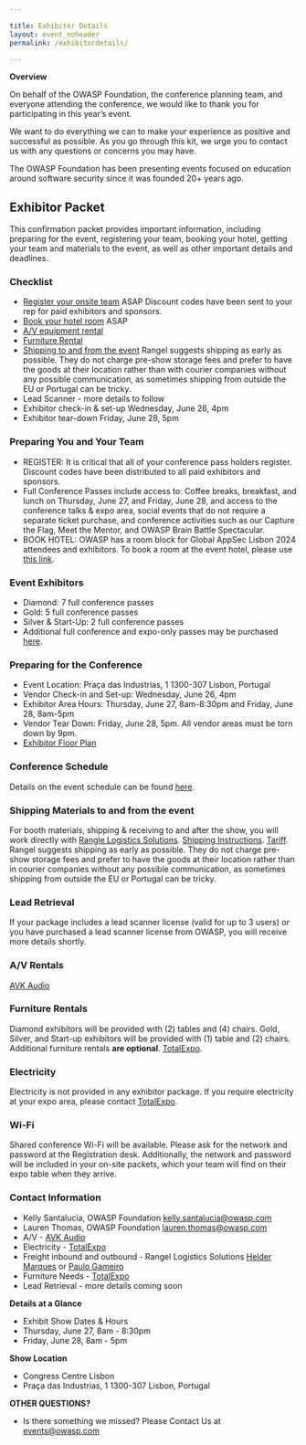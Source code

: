 ```yaml
---

title: Exhibitor Details
layout: event_noheader
permalink: /exhibitordetails/

---
```

**Overview**

On behalf of the OWASP Foundation, the conference planning team, and everyone attending the conference, we would like to thank you for participating in this year’s event.

We want to do everything we can to make your experience as positive and successful as possible. As you go through this kit, we urge you to contact us with any questions or concerns you may have.

The OWASP Foundation has been presenting events focused on education around software security since it was founded 20+ years ago.

## Exhibitor Packet

This confirmation packet provides important information, including preparing for the event, registering your team, booking your hotel, getting your team and materials to the event, as well as other important details and deadlines.

### Checklist

+ [Register your onsite team](https://lisbon.globalappsec.org/) ASAP Discount codes have been sent to your rep for paid exhibitors and sponsors.
+ [Book your hotel room](https://www.hyatt.com/en-US/group-booking/LISHR/G-YAAA) ASAP
+ [A/V equipment rental](mailto:sandra.rodrigues@avk.pt)
+ [Furniture Rental](https://eventorders.com/product-category/global-appsec-lisbon-2024-g90fw2d/)
+ [Shipping to and from the event](mailto:helder.marques@rangel.com) Rangel suggests shipping as early as possible. They do not charge pre-show storage fees and prefer to have the goods at their location rather than with courier companies without any possible communication, as sometimes shipping from outside the EU or Portugal can be tricky.
+ Lead Scanner - more details to follow
+ Exhibitor check-in & set-up Wednesday, June 26, 4pm
+ Exhibitor tear-down Friday, June 28, 5pm

### Preparing You and Your Team

+ REGISTER: It is critical that all of your conference pass holders register. Discount codes have been distributed to all paid exhibitors and sponsors.
+ Full Conference Passes include access to: Coffee breaks, breakfast, and lunch on Thursday, June 27, and Friday, June 28, and access to the conference talks & expo area, social events that do not require a separate ticket purchase, and conference activities such as our Capture the Flag, Meet the Mentor, and OWASP Brain Battle Spectacular.
+ BOOK HOTEL: OWASP has a room block for Global AppSec Lisbon 2024 attendees and exhibitors. To book a room at the event hotel, please use [this link](https://www.hyatt.com/en-US/group-booking/LISHR/G-YAAA).
  
### Event Exhibitors

+ Diamond:  7 full conference passes 
+ Gold: 5 full conference passes
+ Silver & Start-Up: 2 full conference passes
+ Additional full conference and expo-only passes may be purchased [here](https://lisbon.globalappsec.org/).

### Preparing for the Conference

+ Event Location: Praça das Industrias, 1  1300-307 Lisbon, Portugal
+ Vendor Check-in and Set-up: Wednesday, June 26, 4pm
+ Exhibitor Area Hours: Thursday, June 27, 8am-8:30pm and Friday, June 28, 8am-5pm
+ Vendor Tear Down: Friday, June 28, 5pm. All vendor areas must be torn down by 9pm.
+ [Exhibitor Floor Plan](/assets/images/FINALGlobalAppsecLisbon2024Floorplan.pdf)
### Conference Schedule

Details on the event schedule can be found [here](https://owaspglobalappseclisbon2024.sched.com/).

### Shipping Materials to and from the event

For booth materials, shipping & receiving to and after the show, you will work directly with [Rangle Logistics Solutions](mailto:helder.marques@rangel.com). [Shipping Instructions](/assets/images/ShippingInstructionsOWASP_2024.pdf). [Tariff](/assets/images/TariffOWASP2024Lisbon.pdf). Rangel suggests shipping as early as possible. They do not charge pre-show storage fees and prefer to have the goods at their location rather than in courier companies without any possible communication, as sometimes shipping from outside the EU or Portugal can be tricky.

### Lead Retrieval

If your package includes a lead scanner license (valid for up to 3 users) or you have purchased a lead scanner license from OWASP, you will receive more details shortly. 

### A/V Rentals
[AVK Audio](sandra.rodrigues@avk.pt)

### Furniture Rentals
Diamond exhibitors will be provided with (2) tables and (4) chairs. Gold, Silver, and Start-up exhibitors will be provided with (1) table and (2) chairs. Additional furniture rentals **are optional**. 
[TotalExpo](https://eventorders.com/product-category/global-appsec-lisbon-2024-g90fw2d/).

### Electricity
Electricity is not provided in any exhibitor package. If you require electricity at your expo area, please contact [TotalExpo](mailto:Jennifer@totalexpo.ie).

### Wi-Fi
Shared conference Wi-Fi will be available. Please ask for the network and password at the Registration desk. Additionally, the network and password will be included in your on-site packets, which your team will find on their expo table when they arrive.

### Contact Information

+ Kelly Santalucia, OWASP Foundation [kelly.santalucia@owasp.com](mailto:kelly.santalucia@owasp.com)
+ Lauren Thomas, OWASP Foundation [lauren.thomas@owasp.com](mailto:lauren.thomas@owasp.com)
+ A/V - [AVK Audio](sandra.rodrigues@avk.pt)
+ Electricity - [TotalExpo](mailto:Jennifer@totalexpo.ie)
+ Freight inbound and outbound - Rangel Logistics Solutions [Helder Marques](mailto:helder.marques@rangel.com) or [Paulo Gameiro](mailto:paulo.gameiro@rangel.com)
+ Furniture Needs - [TotalExpo](mailto:Jennifer@totalexpo.ie)
+ Lead Retrieval - more details coming soon

**Details at a Glance**

+ Exhibit Show Dates & Hours
+ Thursday, June 27, 8am - 8:30pm
+ Friday, June 28, 8am - 5pm

**Show Location**

+ Congress Centre Lisbon
+ Praça das Industrias, 1 1300-307 Lisbon, Portugal

**OTHER QUESTIONS?** 

+ Is there something we missed? Please Contact Us at [events@owasp.com](mailto:events@owasp.com)

